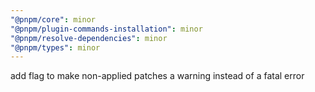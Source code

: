 ```yaml
---
"@pnpm/core": minor
"@pnpm/plugin-commands-installation": minor
"@pnpm/resolve-dependencies": minor
"@pnpm/types": minor
---
```


add flag to make non-applied patches a warning instead of a fatal error
